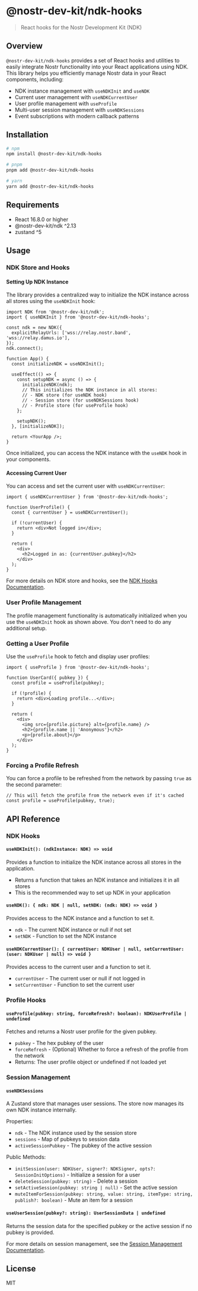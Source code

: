 # @nostr-dev-kit/ndk-hooks

> React hooks for the Nostr Development Kit (NDK)

## Overview

`@nostr-dev-kit/ndk-hooks` provides a set of React hooks and utilities to easily integrate Nostr functionality into your React applications using NDK. This library helps you efficiently manage Nostr data in your React components, including:

- NDK instance management with `useNDKInit` and `useNDK`
- Current user management with `useNDKCurrentUser`
- User profile management with `useProfile`
- Multi-user session management with `useNDKSessions`
- Event subscriptions with modern callback patterns

## Installation

```bash
# npm
npm install @nostr-dev-kit/ndk-hooks

# pnpm
pnpm add @nostr-dev-kit/ndk-hooks

# yarn
yarn add @nostr-dev-kit/ndk-hooks
```

## Requirements

- React 16.8.0 or higher
- @nostr-dev-kit/ndk ^2.13
- zustand ^5

## Usage

### NDK Store and Hooks

#### Setting Up NDK Instance

The library provides a centralized way to initialize the NDK instance across all stores using the `useNDKInit` hook:

```tsx
import NDK from '@nostr-dev-kit/ndk';
import { useNDKInit } from '@nostr-dev-kit/ndk-hooks';

const ndk = new NDK({
  explicitRelayUrls: ['wss://relay.nostr.band', 'wss://relay.damus.io'],
});
ndk.connect();

function App() {
  const initializeNDK = useNDKInit();
  
  useEffect(() => {
    const setupNDK = async () => {
      initializeNDK(ndk);
      // This initializes the NDK instance in all stores:
      // - NDK store (for useNDK hook)
      // - Session store (for useNDKSessions hook)
      // - Profile store (for useProfile hook)
    };
    
    setupNDK();
  }, [initializeNDK]);
  
  return <YourApp />;
}
```

Once initialized, you can access the NDK instance with the `useNDK` hook in your components.

#### Accessing Current User

You can access and set the current user with `useNDKCurrentUser`:

```tsx
import { useNDKCurrentUser } from '@nostr-dev-kit/ndk-hooks';

function UserProfile() {
  const { currentUser } = useNDKCurrentUser();
  
  if (!currentUser) {
    return <div>Not logged in</div>;
  }
  
  return (
    <div>
      <h2>Logged in as: {currentUser.pubkey}</h2>
    </div>
  );
}
```

For more details on NDK store and hooks, see the [NDK Hooks Documentation](docs/ndk-hooks.md).

### User Profile Management

The profile management functionality is automatically initialized when you use the `useNDKInit` hook as shown above. You don't need to do any additional setup.

### Getting a User Profile

Use the `useProfile` hook to fetch and display user profiles:

```tsx
import { useProfile } from '@nostr-dev-kit/ndk-hooks';

function UserCard({ pubkey }) {
  const profile = useProfile(pubkey);

  if (!profile) {
    return <div>Loading profile...</div>;
  }

  return (
    <div>
      <img src={profile.picture} alt={profile.name} />
      <h2>{profile.name || 'Anonymous'}</h2>
      <p>{profile.about}</p>
    </div>
  );
}
```

### Forcing a Profile Refresh

You can force a profile to be refreshed from the network by passing `true` as the second parameter:

```tsx
// This will fetch the profile from the network even if it's cached
const profile = useProfile(pubkey, true);
```

## API Reference

### NDK Hooks

#### `useNDKInit(): (ndkInstance: NDK) => void`

Provides a function to initialize the NDK instance across all stores in the application.

- Returns a function that takes an NDK instance and initializes it in all stores
- This is the recommended way to set up NDK in your application

#### `useNDK(): { ndk: NDK | null, setNDK: (ndk: NDK) => void }`

Provides access to the NDK instance and a function to set it.

- `ndk` - The current NDK instance or null if not set
- `setNDK` - Function to set the NDK instance

#### `useNDKCurrentUser(): { currentUser: NDKUser | null, setCurrentUser: (user: NDKUser | null) => void }`

Provides access to the current user and a function to set it.

- `currentUser` - The current user or null if not logged in
- `setCurrentUser` - Function to set the current user

### Profile Hooks

#### `useProfile(pubkey: string, forceRefresh?: boolean): NDKUserProfile | undefined`

Fetches and returns a Nostr user profile for the given pubkey.

- `pubkey` - The hex pubkey of the user
- `forceRefresh` - (Optional) Whether to force a refresh of the profile from the network
- Returns: The user profile object or undefined if not loaded yet

### Session Management

#### `useNDKSessions`

A Zustand store that manages user sessions. The store now manages its own NDK instance internally.

Properties:
- `ndk` - The NDK instance used by the session store
- `sessions` - Map of pubkeys to session data
- `activeSessionPubkey` - The pubkey of the active session

Public Methods:
- `initSession(user: NDKUser, signer?: NDKSigner, opts?: SessionInitOptions)` - Initialize a session for a user
- `deleteSession(pubkey: string)` - Delete a session
- `setActiveSession(pubkey: string | null)` - Set the active session
- `muteItemForSession(pubkey: string, value: string, itemType: string, publish?: boolean)` - Mute an item for a session

#### `useUserSession(pubkey?: string): UserSessionData | undefined`

Returns the session data for the specified pubkey or the active session if no pubkey is provided.

For more details on session management, see the [Session Management Documentation](docs/session-management.md).

## License

MIT